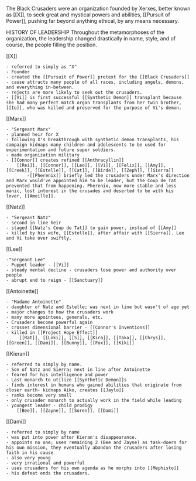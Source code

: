 The Black Crusaders were an organization founded by Xerxes, better known as 
[[X]], to seek great and mystical powers and abilities, [[Pursuit of Power]], pushing far beyond anything ethical, by any means necessary. 

HISTORY OF LEADERSHIP
Throughout the metamorphoses of the organization, the leadership changed drastically in name, style, and of course, the people filling the position.

[[X]] 
	
	- referred to simply as "X"
	- Founder 
	- created the [[Pursuit of Power]] pretext for the [[Black Crusaders]]
	- cause attracts many people of all races, including angels, demons, and everything in-between.
	- rejects are more likely to seek out the crusaders.
	- [[Vi]] is first successful [[Synthetic Demon]] transplant because she had many perfect match organ transplants from her twin brother, [[Io]], who was killed and preserved for the purpose of Vi's demon.

[[Marx]]  
	
	- "Sergeant Marx"
	- planned heir for X 
	- following X's breakthrough with synthetic demon transplants, his campaign kidnaps many children and adolescents to be used for experimentation and future super soldiers.
	- made organization military
	- [[Connor]] creates refined [[Anthracyllin]]
		[[Rei]], [[Connor]], [[Leo]], [[Vi]], [[Felix]], [[Amy]], [[Creek]], [[Estelle]], [[Cat]], [[Birde]], [[Zeph]], [[Sierra]] 
			-[[Pherenix]] briefly led the crusaders under Marx's direction and Marx would've appointed him to be leader, but the Coup de Tat prevented that from happening. Pherenix, now more stable and less manic, lost interest in the crusades and deserted to be with his lover, [[Ameille]].
			
[[Natz]] 
	
	- "Sergeant Natz"
	- second in line heir 
	- staged [[Natz's Coup de Tat]] to gain power, instead of [[Amy]]
	- killed by his wife, [[Estelle]], after affair with [[Sierra]]. Lee and Vi take over swiftly.

[[Lee]]

	-"Sergeant Lee"
	- Puppet leader - [[Vi]]
	- steady mental decline - crusaders lose power and authority over people
	- abrupt end to reign - [[Sanctuary]]

[[Antoinette]]

	- "Madame Antoinette"
	- daughter of Natz and Estelle; was next in line but wasn't of age yet
	- major changes to how the crusaders work
	- many more apointees, generals, etc.
	- Crusaders become powerful again
	- crosses dimensional barrier - [[Connor's Inventions]]
	- killed in [[Project Hope Effect]]
		 [[Rat]], [[Loki]], [[S]], [[Kira]], [[Taka]], [[Chrys]], [[Green]], [[Dami]], [[Bunny]], [[Fox]], [[Kiki]]

[[Kieran]] 

	- referred to simply by name.
	- Son of Natz and Sierra; next in line after Antoinette
	- feared for his intelligence and power
	- Last monarch to utilize [[Synthetic Demon]]s
	- finds interest in humans who gained abilities that originate from closer earth- kidnaps Aiko, creates [[Jaylo]]
	- ranks become very small
	- only crusader monarch to actually work in the field while leading
	- youngest leader - child prodigy
		[[Bee]], [[Zayne]], [[Soren]], [[Dami]]

[[Dami]]

	- referred to simply by name
	- was put into power after Kieran's disappearance. 
	- appoints no one; uses remaining 2 (Bee and Zayne) as task-doers for his own mission, they eventually abandon the crusaders after losing faith in his cause
	- also very young
	- very irrational and powerful
	- uses crusaders for his own agenda as he morphs into [[Mephisto]] 
	- his defeat ends the crusaders.